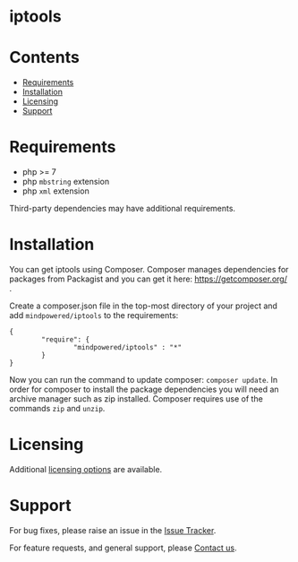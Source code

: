 
iptools
=======

Contents
========

* [Requirements](#requirements)
* [Installation](#installation)
* [Licensing](#licensing)
* [Support](#support)

# Requirements
- php >= 7
- php `mbstring` extension
- php `xml` extension


Third-party dependencies may have additional requirements.

# Installation

You can get iptools using Composer. Composer manages dependencies for packages from Packagist and you can get it here: <https://getcomposer.org/> .

Create a composer.json file in the top-most directory of your project and add `mindpowered/iptools` to the requirements:
```
{
        "require": {
                "mindpowered/iptools" : "*"
        }
}
```
Now you can run the command to update composer: `composer update`. In order for composer to install the package dependencies you will need an archive manager such as zip installed. Composer requires use of the commands `zip` and `unzip`.


# Licensing
Additional [licensing options][licensing] are available.

# Support
For bug fixes, please raise an issue in the [Issue Tracker][bugs].

For feature requests, and general support, please [Contact us][contact].



[bugs]: https://github.com/mindpowered/ip-tools-php/issues
[contact]: https://mindpowered.dev/support.html?ref=ip-tools-php/
[licensing]: https://mindpowered.dev/?ref=ip-tools-php
